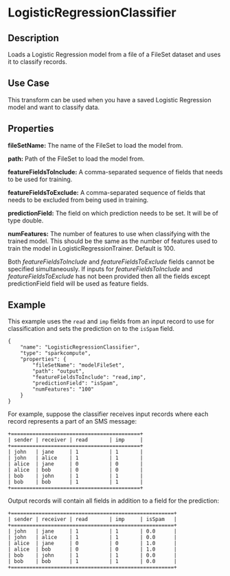 # LogisticRegressionClassifier


Description
-----------
Loads a Logistic Regression model from a file of a FileSet dataset and uses it to classify records.

Use Case
--------
This transform can be used when you have a saved Logistic Regression model and want to classify data.

Properties
----------
**fileSetName:** The name of the FileSet to load the model from.

**path:** Path of the FileSet to load the model from.

**featureFieldsToInclude:** A comma-separated sequence of fields that needs to be used for training.

**featureFieldsToExclude:** A comma-separated sequence of fields that needs to be excluded from being used in training.

**predictionField:** The field on which prediction needs to be set. It will be of type double.

**numFeatures:** The number of features to use when classifying with the trained model. This should be the same as
the number of features used to train the model in LogisticRegressionTrainer. Default is 100.

Both *featureFieldsToInclude* and *featureFieldsToExclude* fields cannot be specified simultaneously.
If inputs for *featureFieldsToInclude* and *featureFieldsToExclude* has not been provided then all the fields except
predictionField field will be used as feature fields.


Example
-------
This example uses the ``read`` and ``imp`` fields from an input record to use for classification and sets the prediction
on to the ``isSpam`` field.

    {
        "name": "LogisticRegressionClassifier",
        "type": "sparkcompute",
        "properties": {
            "fileSetName": "modelFileSet",
            "path": "output",
            "featureFieldsToInclude": "read,imp",
            "predictionField": "isSpam",
            "numFeatures": "100"
        }
    }


For example, suppose the classifier receives input records where each record represents a part of an SMS message:

    +==========================================+
    | sender | receiver | read       | imp     |
    +==========================================+
    | john   | jane     | 1          | 1       |
    | john   | alice    | 1          | 1       |
    | alice  | jane     | 0          | 0       |
    | alice  | bob      | 0          | 0       |
    | bob    | john     | 1          | 1       |
    | bob    | bob      | 1          | 1       |
    +==========================================+

Output records will contain all fields in addition to a field for the prediction:

    +=====================================================+
    | sender | receiver | read       | imp     | isSpam   |
    +=====================================================+
    | john   | jane     | 1          | 1       | 0.0      |
    | john   | alice    | 1          | 1       | 0.0      |
    | alice  | jane     | 0          | 0       | 1.0      |
    | alice  | bob      | 0          | 0       | 1.0      |
    | bob    | john     | 1          | 1       | 0.0      |
    | bob    | bob      | 1          | 1       | 0.0      |
    +=====================================================+

